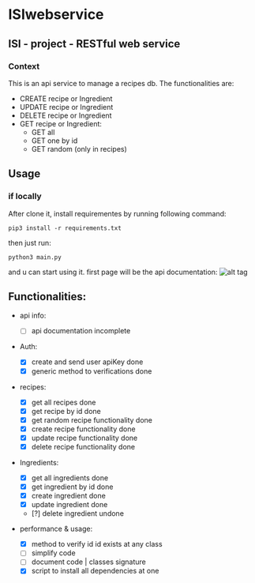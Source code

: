 # ISIwebservice
## ISI - project - RESTful web service

### Context

This is an api service to manage a recipes db. The functionalities are:
- CREATE recipe or Ingredient
- UPDATE recipe or Ingredient
- DELETE recipe or Ingredient
- GET recipe or Ingredient:
	- GET all
	- GET one by id
	- GET random (only in recipes)

## Usage
### if locally
After clone it, install requirementes by running following command:
```
pip3 install -r requirements.txt
```
then just run:
```
python3 main.py
```
and u can start using it. first page will be the api documentation:
![alt tag](https://prnt.sc/wfe3i2)

## Functionalities:

* api info:
	- [ ] api documentation incomplete

* Auth:
	- [x] create and send user apiKey done
	- [x] generic method to verifications done

* recipes:
	- [x] get all recipes done
	- [x] get recipe by id done
	- [x] get random recipe functionality done 
	- [x] create recipe functionality done
	- [x] update recipe functionality done
	- [x] delete recipe functionality done

* Ingredients:
	- [x] get all ingredients done 
	- [x] get ingredient by id done
	- [x] create ingredient done
	- [x] update ingredient done
	- [?] delete ingredient undone

* performance & usage:
	- [x] method to verify id id exists at any class
	- [ ] simplify code
	- [ ] document code | classes signature
	- [x] script to install all dependencies at one

